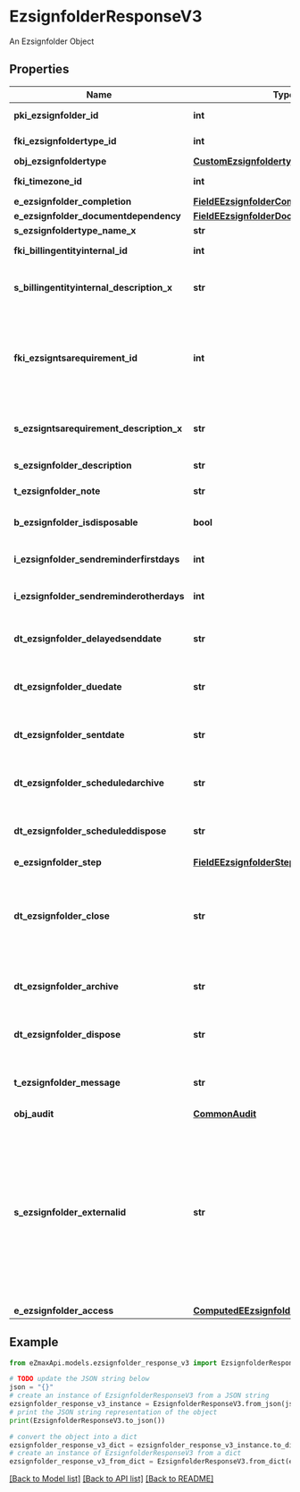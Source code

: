 # EzsignfolderResponseV3

An Ezsignfolder Object

## Properties

Name | Type | Description | Notes
------------ | ------------- | ------------- | -------------
**pki_ezsignfolder_id** | **int** | The unique ID of the Ezsignfolder | 
**fki_ezsignfoldertype_id** | **int** | The unique ID of the Ezsignfoldertype. | [optional] 
**obj_ezsignfoldertype** | [**CustomEzsignfoldertypeResponse**](CustomEzsignfoldertypeResponse.md) |  | [optional] 
**fki_timezone_id** | **int** | The unique ID of the Timezone | [optional] 
**e_ezsignfolder_completion** | [**FieldEEzsignfolderCompletion**](FieldEEzsignfolderCompletion.md) |  | 
**e_ezsignfolder_documentdependency** | [**FieldEEzsignfolderDocumentdependency**](FieldEEzsignfolderDocumentdependency.md) |  | [optional] 
**s_ezsignfoldertype_name_x** | **str** |  | [optional] 
**fki_billingentityinternal_id** | **int** | The unique ID of the Billingentityinternal. | [optional] 
**s_billingentityinternal_description_x** | **str** | The description of the Billingentityinternal in the language of the requester | [optional] 
**fki_ezsigntsarequirement_id** | **int** | The unique ID of the Ezsigntsarequirement.  Determine if a Time Stamping Authority should add a timestamp on each of the signature. Valid values:  |Value|Description| |-|-| |1|No. TSA Timestamping will requested. This will make all signatures a lot faster since no round-trip to the TSA server will be required. Timestamping will be made using eZsign server&#39;s time.| |2|Best effort. Timestamping from a Time Stamping Authority will be requested but is not mandatory. In the very improbable case it cannot be completed, the timestamping will be made using eZsign server&#39;s time. **Additional fee applies**| |3|Mandatory. Timestamping from a Time Stamping Authority will be requested and is mandatory. In the very improbable case it cannot be completed, the signature will fail and the user will be asked to retry. **Additional fee applies**| | [optional] 
**s_ezsigntsarequirement_description_x** | **str** | The description of the Ezsigntsarequirement in the language of the requester | [optional] 
**s_ezsignfolder_description** | **str** | The description of the Ezsignfolder | 
**t_ezsignfolder_note** | **str** | Note about the Ezsignfolder | [optional] 
**b_ezsignfolder_isdisposable** | **bool** | If the Ezsigndocument can be disposed | [optional] 
**i_ezsignfolder_sendreminderfirstdays** | **int** | The number of days before the the first reminder sending | [optional] 
**i_ezsignfolder_sendreminderotherdays** | **int** | The number of days after the first reminder sending | [optional] 
**dt_ezsignfolder_delayedsenddate** | **str** | The date and time at which the Ezsignfolder will be sent in the future. | [optional] 
**dt_ezsignfolder_duedate** | **str** | The maximum date and time at which the Ezsignfolder can be signed. | [optional] 
**dt_ezsignfolder_sentdate** | **str** | The date and time at which the Ezsignfolder was sent the last time. | [optional] 
**dt_ezsignfolder_scheduledarchive** | **str** | The scheduled date and time at which the Ezsignfolder should be archived. | [optional] 
**dt_ezsignfolder_scheduleddispose** | **str** | The scheduled date at which the Ezsignfolder should be Disposed. | [optional] 
**e_ezsignfolder_step** | [**FieldEEzsignfolderStep**](FieldEEzsignfolderStep.md) |  | [optional] 
**dt_ezsignfolder_close** | **str** | The date and time at which the Ezsignfolder was closed. Either by applying the last signature or by completing it prematurely. | [optional] 
**dt_ezsignfolder_archive** | **str** | The date and time at which the Ezsignfolder was archived. | [optional] 
**dt_ezsignfolder_dispose** | **str** | The date and time at which the Ezsignfolder was disposed. | [optional] 
**t_ezsignfolder_message** | **str** | A custom text message that will be added to the email sent. | [optional] 
**obj_audit** | [**CommonAudit**](CommonAudit.md) |  | [optional] 
**s_ezsignfolder_externalid** | **str** | This field can be used to store an External ID from the client&#39;s system.  Anything can be stored in this field, it will never be evaluated by the eZmax system and will be returned AS-IS.  To store multiple values, consider using a JSON formatted structure, a URL encoded string, a CSV or any other custom format.  | [optional] 
**e_ezsignfolder_access** | [**ComputedEEzsignfolderAccess**](ComputedEEzsignfolderAccess.md) |  | [optional] 

## Example

```python
from eZmaxApi.models.ezsignfolder_response_v3 import EzsignfolderResponseV3

# TODO update the JSON string below
json = "{}"
# create an instance of EzsignfolderResponseV3 from a JSON string
ezsignfolder_response_v3_instance = EzsignfolderResponseV3.from_json(json)
# print the JSON string representation of the object
print(EzsignfolderResponseV3.to_json())

# convert the object into a dict
ezsignfolder_response_v3_dict = ezsignfolder_response_v3_instance.to_dict()
# create an instance of EzsignfolderResponseV3 from a dict
ezsignfolder_response_v3_from_dict = EzsignfolderResponseV3.from_dict(ezsignfolder_response_v3_dict)
```
[[Back to Model list]](../README.md#documentation-for-models) [[Back to API list]](../README.md#documentation-for-api-endpoints) [[Back to README]](../README.md)


